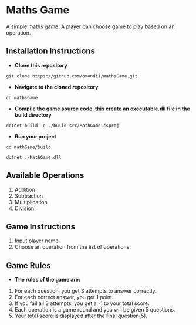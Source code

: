 # Maths Game
A simple maths game. A player can choose game to play based on an operation.

## Installation Instructions
- **Clone this repository**
```
git clone https://github.com/omondii/mathsGame.git
```
- **Navigate to the cloned repository**
```
cd mathsGame
```
- **Compile the game source code, this create an executable.dll file in the build directory**
```
dotnet build -o ./build src/MathGame.csproj
```
- **Run your project**
```
cd mathGame/build
```
```
dotnet ./MathGame.dll
```

## Available Operations
1. Addition
2. Subtraction
3. Multiplication
4. Division

## Game Instructions
1. Input player name.
2. Choose an operation from the list of operations.

## Game Rules
- **The rules of the game are:**
1. For each question, you get 3 attempts to answer correctly.
2. For each correct answer, you get 1 point.
3. If you fail all 3 attempts, you get a -1 to your total score.
4. Each operation is a game round and you will be given 5 questions.
5. Your total score is displayed after the final question(5).